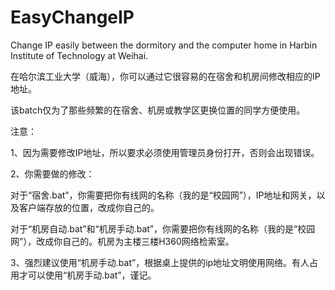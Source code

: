 # EasyChangeIP
Change IP easily between the dormitory and the computer home in Harbin Institute of Technology at Weihai.

在哈尔滨工业大学（威海），你可以通过它很容易的在宿舍和机房间修改相应的IP地址。

该batch仅为了那些频繁的在宿舍、机房或教学区更换位置的同学方便使用。

注意：

1、因为需要修改IP地址，所以要求必须使用管理员身份打开，否则会出现错误。

2、你需要做的修改：
   
   对于“宿舍.bat”，你需要把你有线网的名称（我的是“校园网”），IP地址和网关，以及客户端存放的位置，改成你自己的。
   
   对于“机房自动.bat”和“机房手动.bat”，你需要把你有线网的名称（我的是“校园网”），改成你自己的。机房为主楼三楼H360网络检索室。

3、强烈建议使用“机房手动.bat”，根据桌上提供的ip地址文明使用网络。有人占用才可以使用“机房手动.bat”，谨记。
